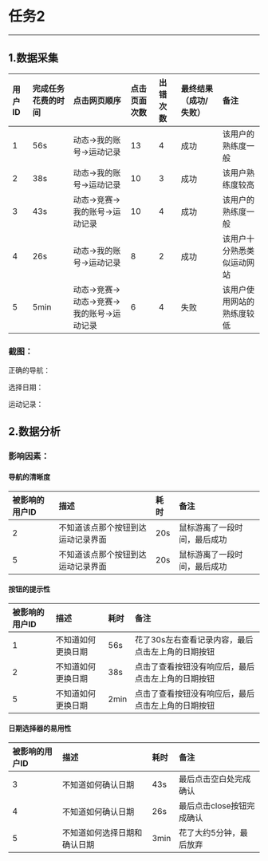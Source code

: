 # 任务2

---

## 1.数据采集

| 用户ID | 完成任务花费的时间 | 点击网页顺序 | 点击页面次数 | 出错次数 | 最终结果（成功/失败） | 备注 |
| :--- | :--- | :--- | :--- | :--- | :--- | :--- |
| 1 | 56s | 动态-&gt;我的账号-&gt;运动记录 | 13 | 4 | 成功 | 该用户的熟练度一般 |
| 2 | 38s | 动态-&gt;我的账号-&gt;运动记录 | 10 | 3 | 成功 | 该用户熟练度较高 |
| 3 | 43s | 动态-&gt;竞赛-&gt;我的账号-&gt;运动记录 | 10 | 4 | 成功 | 该用户的熟练度一般 |
| 4 | 26s | 动态-&gt;我的账号-&gt;运动记录 | 8 | 2 | 成功 | 该用户十分熟悉类似运动网站 |
| 5 | 5min | 动态-&gt;竞赛-&gt;动态-&gt;竞赛-&gt;我的账号-&gt;运动记录 | 6 | 4 | 失败 | 该用户使用网站的熟练度较低 |

### 截图：

正确的导航：

选择日期：

运动记录：

## 2.数据分析

### 影响因素：

#### 导航的清晰度

| 被影响的用户ID | 描述 | 耗时 | 备注 |
| :--- | :--- | :--- | :--- |
| 2 | 不知道该点那个按钮到达运动记录界面 | 20s | 鼠标游离了一段时间，最后成功 |
| 5 | 不知道该点那个按钮到达运动记录界面 | 20s | 鼠标游离了一段时间，最后成功 |


#### 按钮的提示性

| 被影响的用户ID | 描述 | 耗时 | 备注 |
| :--- | :--- | :--- | :--- |
| 1 | 不知道如何更换日期 | 56s | 花了30s左右查看记录内容，最后点击左上角的日期按钮|
| 2 | 不知道如何更换日期 | 38s | 点击了查看按钮没有响应后，最后点击左上角的日期按钮|
| 5 | 不知道如何更换日期 | 2min |点击了查看按钮没有响应后，最后点击左上角的日期按钮| 

#### 日期选择器的易用性

| 被影响的用户ID | 描述 | 耗时 | 备注 |
| :--- | :--- | :--- | :--- |
| 3 | 不知道如何确认日期 | 43s | 最后点击空白处完成确认 |
| 4 | 不知道如何确认日期 | 26s | 最后点击close按钮完成确认 |
| 5 | 不知道如何选择日期和确认日期 | 3min | 花了大约5分钟，最后放弃












